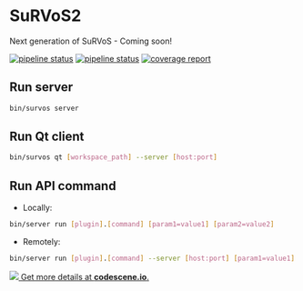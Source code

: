 # SuRVoS2
Next generation of SuRVoS - Coming soon!

[![pipeline status](https://gitlab.diamond.ac.uk/data-analysis/imaging/SuRVoS2/badges/master/pipeline.svg?job=linux-build&key_text=Linux+build)](https://gitlab.diamond.ac.uk/data-analysis/imaging/SuRVoS2/-/commits/master) [![pipeline status](https://gitlab.diamond.ac.uk/data-analysis/imaging/SuRVoS2/badges/master/pipeline.svg?job=linux-test&key_text=Linux+tests)](https://gitlab.diamond.ac.uk/data-analysis/imaging/SuRVoS2/-/commits/master) [![coverage report](https://gitlab.diamond.ac.uk/data-analysis/imaging/SuRVoS2/badges/master/coverage.svg)](https://gitlab.diamond.ac.uk/data-analysis/imaging/SuRVoS2/-/commits/master)

## Run server

```bash
bin/survos server
```

## Run Qt client

```bash
bin/survos qt [workspace_path] --server [host:port]
```

## Run API command

- Locally:

```bash
bin/server run [plugin].[command] [param1=value1] [param2=value2]
```

- Remotely:

```bash
bin/server run [plugin].[command] --server [host:port] [param1=value1] [param2=value2]
```

[![](https://codescene.io/projects/3732/status.svg) Get more details at **codescene.io**.](https://codescene.io/projects/3732/jobs/latest-successful/results)
